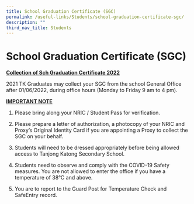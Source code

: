 ```yaml
---
title: School Graduation Certificate (SGC)
permalink: /useful-links/Students/school-graduation-certificate-sgc/
description: ""
third_nav_title: Students
---
```

# School Graduation Certificate (SGC)

<b><u>Collection of Sch Graduation Certificate 2022 </u></b>

2021 TK Graduates may collect your SGC from the school General Office after 01/06/2022, during office hours (Monday to Friday 9 am to 4 pm).

<b><u>IMPORTANT NOTE</u></b>

1) Please bring along your NRIC / Student Pass for verification.

2) Please prepare a letter of authorization, a photocopy of your NRIC and Proxy’s Original Identity Card if you are appointing a Proxy to collect the SGC on your behalf.

3) Students will need to be dressed appropriately before being allowed access to Tanjong Katong Secondary School.

4) Students need to observe and comply with the COVID-19 Safety measures. You are not allowed to enter the office if you have a temperature of 38°C and above.

5) You are to report to the Guard Post for Temperature Check and SafeEntry record.